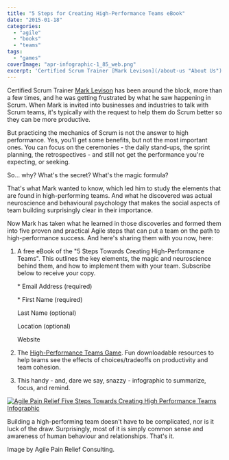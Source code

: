 ```yaml
---
title: "5 Steps for Creating High-Performance Teams eBook"
date: "2015-01-18"
categories: 
  - "agile"
  - "books"
  - "teams"
tags: 
  - "games"
coverImage: "apr-infographic-1_85_web.png"
excerpt: 'Certified Scrum Trainer [Mark Levison](/about-us "About Us") has been around the block,'
---
```


Certified Scrum Trainer [Mark Levison](/about-us "About Us") has been around the block, more than a few times, and he was getting frustrated by what he saw happening in Scrum. When Mark is invited into businesses and industries to talk with Scrum teams, it's typically with the request to help them do Scrum better so they can be more productive.

But practicing the mechanics of Scrum is not the answer to high performance. Yes, you'll get some benefits, but not the most important ones. You can focus on the ceremonies - the daily stand-ups, the sprint planning, the retrospectives - and still not get the performance you're expecting, or seeking.

So... why? What's the secret? What's the magic formula?

That's what Mark wanted to know, which led him to study the elements that are found in high-performing teams. And what he discovered was actual neuroscience and behavioural psychology that makes the social aspects of team building surprisingly clear in their importance.

Now Mark has taken what he learned in those discoveries and formed them into five proven and practical Agile steps that can put a team on the path to high-performance success. And here's sharing them with you now, here:

1. A free eBook of the "5 Steps Towards Creating High-Performance Teams". This outlines the key elements, the magic and neuroscience behind them, and how to implement them with your team. Subscribe below to receive your copy.
    
    \* Email Address (required)
    
    \* First Name (required)
    
    Last Name (optional)
    
    Location (optional)
    
    Website 
    
2. The [High-Performance Teams Game](/blog/welcome-to-the-high-performance-teams-game.html "Welcome to the High-Performance Teams Game"). Fun downloadable resources to help teams see the effects of choices/tradeoffs on productivity and team cohesion.
3. This handy - and, dare we say, snazzy - infographic to summarize, focus, and remind.

[![Agile Pain Relief Five Steps Towards Creating High Performance Teams Infographic](src/content/blog/5-steps-for-creating-high-performance-teams-ebook/images/apr-infographic-1_85_web.png)](/wp-content/uploads/2015/01/apr-infographic-1_85_web.png)

Building a high-performing team doesn't have to be complicated, nor is it luck of the draw. Surprisingly, most of it is simply common sense and awareness of human behaviour and relationships. That's it.

Image by Agile Pain Relief Consulting.
